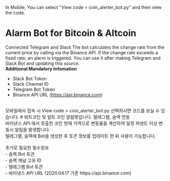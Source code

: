 In Mobile, You can select "View code > coin_alerter_bot.py" and then view the code.<be>
# Alarm Bot for Bitcoin & Altcoin
Connected Telegram and Slack<be>
The bot calculates the change rate from the current price by calling via the Binance API. If the change rate exceeds a fixed rate, an alarm is triggered.<be>
You can use it after making Telegram and Slack Bot and updating this source.<br>
<b>Additional Mandatory Infomation</b>
- Slack Bot Token<br>
- Slack Channel ID<br>
- Telegram Bot Token<br>
- Binance API URL (https://api.binance.com)<br>
<br>
모바일에서 접속 시 View code > coin_alerter_bot.py 선택하시면 코드를 보실 수 있습니다.
# 비트코인 및 알트 코인 알람봇입니다.
텔레그램, 슬랙 연동<br>
바이낸스 API 에서 호출한 코인 현재 가격으로 변동율을 계산하여 일정 퍼센트 이상 변동시 알림을 발생합니다.<br>
텔레그램, 슬랙에 Bot을 생성한 후 토큰 정보를 업데이트 한 뒤 사용이 가능합니다.<br>
<br>
추가로 필요한 필수정보<br>
- 슬랙 Bot 토큰<br>
- 슬랙 채널 고유 ID<br>
- 텔레그램 Bot 토큰<br>
- 바이낸스 API URL (2020.04.17 기준 https://api.binance.com)<br>
